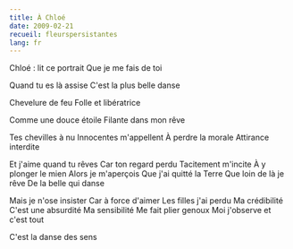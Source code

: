 ```yaml
---
title: À Chloé
date: 2009-02-21
recueil: fleurspersistantes
lang: fr
---
```


Chloé : lit ce portrait
Que je me fais de toi

Quand tu es là assise
C'est la plus belle danse

Chevelure de feu
Folle et libératrice

Comme une douce étoile
Filante dans mon rêve

Tes chevilles à nu
Innocentes m'appellent
À perdre la morale
Attirance interdite

Et j'aime quand tu rêves
Car ton regard perdu
Tacitement m'incite
À y plonger le mien
Alors je m'aperçois
Que j'ai quitté la Terre
Que loin de là je rêve
De la belle qui danse

Mais je n'ose insister
Car à force d'aimer
Les filles j'ai perdu
Ma crédibilité
C'est une absurdité
Ma sensibilité
Me fait plier genoux
Moi j'observe et c'est tout

C'est la danse des sens
